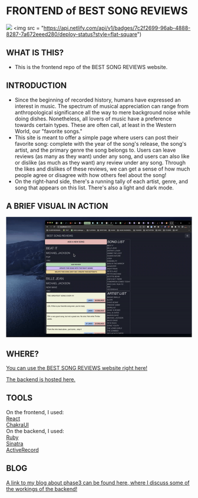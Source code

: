 # FRONTEND of BEST SONG REVIEWS

<!-- <img src="https://img.shields.io/badge/phase3-project-blue?style=flat-square&logo=react"> -->
<img src="https://img.shields.io/badge/phase3-project-blue?style=flat-square&logo=react"> <img src = "https://api.netlify.com/api/v1/badges/7c2f2699-96ab-4888-8287-7a672eeed280/deploy-status?style=flat-square")

## WHAT IS THIS?
- This is the frontend repo of the BEST SONG REVIEWS website.

## INTRODUCTION

- Since the beginning of recorded history, humans have expressed an interest in music. The spectrum of musical appreciation can range from anthropological significance all the way to mere background noise while doing dishes. Nonetheless, all lovers of music have a preference towards certain types. These are often call, at least in the Western World, our "favorite songs."
- This site is meant to offer a simple page where users can post their favorite song: complete with the year of the song's release, the song's artist, and the primary genre the song belongs to. Users can leave reviews (as many as they want) under any song, and users can also like or dislike (as much as they want) any review under any song. Through the likes and dislikes of these reviews, we can get a sense of how much people agree or disagree with how others feel about the song! 
- On the right-hand side, there's a running tally of each artist, genre, and song that appears on this list. There's also a light and dark mode.

## A BRIEF VISUAL IN ACTION
![add-demo](https://github.com/majaliju/sinatra-react-frontend/blob/main/project3_demo.gif)


## WHERE?
[You can use the BEST SONG REVIEWS website right here!](https://majaliju.com/)<br />

[The backend is hosted here.](https://github.com/majaliju/sinatra-react-backend)<br />


## TOOLS
On the frontend, I used:<br />
[React](https://reactjs.org/)<br />
[ChakraUI](https://chakra-ui.com/)<br />
On the backend, I used:<br />
[Ruby](https://www.ruby-lang.org/en/) <br />
[Sinatra](https://sinatrarb.com/)<br />
[ActiveRecord](https://guides.rubyonrails.org/active_record_basics.html)<br />

## BLOG
[A link to my blog about phase3 can be found here, where I discuss some of the workings of the backend!](https://medium.com/@majalijunyc/the-fun-of-activerecord-associations-and-the-journey-that-lead-me-to-includes-c15cabf0957)


